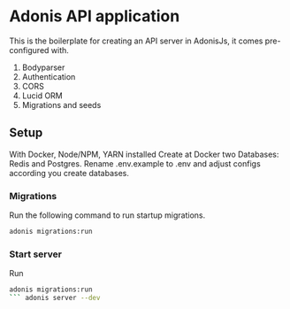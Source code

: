 # Adonis API application

This is the boilerplate for creating an API server in AdonisJs, it comes pre-configured with.

1. Bodyparser
2. Authentication
3. CORS
4. Lucid ORM
5. Migrations and seeds

## Setup

With Docker, Node/NPM, YARN installed
Create at Docker two Databases: Redis and Postgres.
Rename .env.example to .env and adjust configs according you create databases.

### Migrations
Run the following command to run startup migrations.
```bash
adonis migrations:run
```

### Start server
Run 
```bash
adonis migrations:run
``` adonis server --dev 
